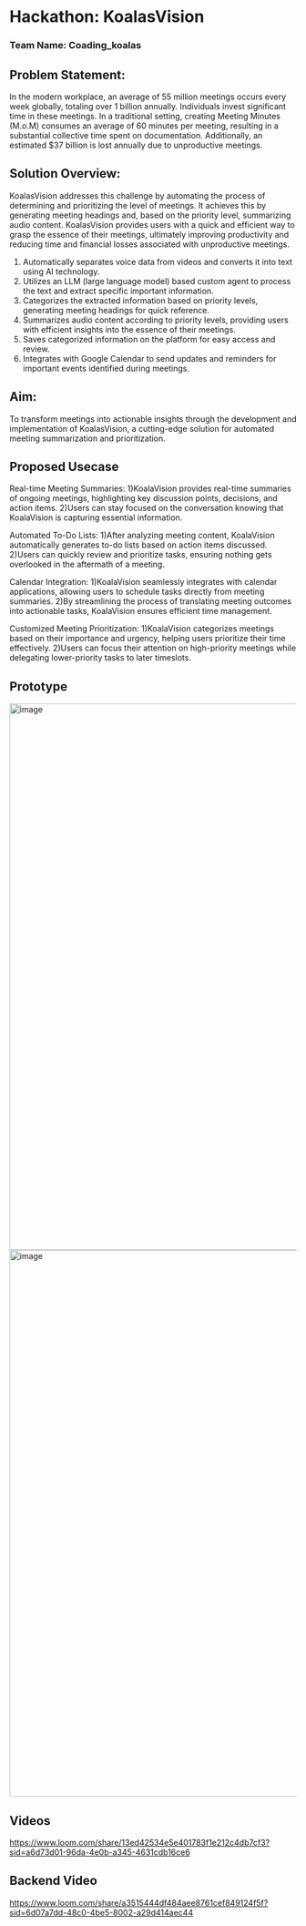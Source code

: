 # Hackathon: KoalasVision

### Team Name: Coading_koalas

## Problem Statement:

In the modern workplace, an average of 55 million meetings occurs every week globally, totaling over 1 billion annually. Individuals invest significant time in these meetings. In a traditional setting, creating Meeting Minutes (M.o.M) consumes an average of 60 minutes per meeting, resulting in a substantial collective time spent on documentation. Additionally, an estimated $37 billion is lost annually due to unproductive meetings.

## Solution Overview:

KoalasVision addresses this challenge by automating the process of determining and prioritizing the level of meetings. It achieves this by generating meeting headings and, based on the priority level, summarizing audio content. KoalasVision provides users with a quick and efficient way to grasp the essence of their meetings, ultimately improving productivity and reducing time and financial losses associated with unproductive meetings.

1. Automatically separates voice data from videos and converts it into text using AI technology.
2. Utilizes an LLM (large language model) based custom agent to process the text and extract specific important information.
3. Categorizes the extracted information based on priority levels, generating meeting headings for quick reference.
4. Summarizes audio content according to priority levels, providing users with efficient insights into the essence of their meetings.
5. Saves categorized information on the platform for easy access and review.
6. Integrates with Google Calendar to send updates and reminders for important events identified during meetings.

## Aim:

To transform meetings into actionable insights through the development and implementation of KoalasVision, a cutting-edge solution for automated meeting summarization and prioritization.

## Proposed Usecase
Real-time Meeting Summaries:
  1)KoalaVision provides real-time summaries of ongoing meetings, highlighting key discussion points, decisions, and action items.
  2)Users can stay focused on the conversation knowing that KoalaVision is capturing essential information.

Automated To-Do Lists:
  1)After analyzing meeting content, KoalaVision automatically generates to-do lists based on action items discussed.
  2)Users can quickly review and prioritize tasks, ensuring nothing gets overlooked in the aftermath of a meeting.

Calendar Integration:
  1)KoalaVision seamlessly integrates with calendar applications, allowing users to schedule tasks directly from meeting summaries.
  2)By streamlining the process of translating meeting outcomes into actionable tasks, KoalaVision ensures efficient time management.

Customized Meeting Prioritization:
  1)KoalaVision categorizes meetings based on their importance and urgency, helping users prioritize their time effectively.
  2)Users can focus their attention on high-priority meetings while delegating lower-priority tasks to later timeslots.

## Prototype 
<img width="960" alt="image" src="https://github.com/AadiXC0DE/HackNITR/assets/96706283/3a14e964-681f-48c4-811a-cf460343cdb0">
<img width="960" alt="image" src="https://github.com/AadiXC0DE/HackNITR/assets/96706283/46e54d75-0d5d-4806-95e0-8f92c08ea2a9">

## Videos
https://www.loom.com/share/13ed42534e5e401783f1e212c4db7cf3?sid=a6d73d01-96da-4e0b-a345-4631cdb16ce6

## Backend Video
https://www.loom.com/share/a3515444df484aee8761cef849124f5f?sid=6d07a7dd-48c0-4be5-8002-a29d414aec44



